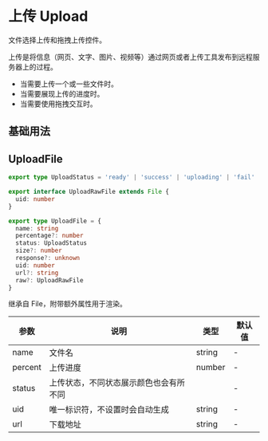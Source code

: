 # 上传 Upload

文件选择上传和拖拽上传控件。

上传是将信息（网页、文字、图片、视频等）通过网页或者上传工具发布到远程服务器上的过程。

- 当需要上传一个或一些文件时。
- 当需要展现上传的进度时。
- 当需要使用拖拽交互时。

## 基础用法

<demo src='./demos/basic.vue' />

## UploadFile

```ts
export type UploadStatus = 'ready' | 'success' | 'uploading' | 'fail'

export interface UploadRawFile extends File {
  uid: number
}

export type UploadFile = {
  name: string
  percentage?: number
  status: UploadStatus
  size?: number
  response?: unknown
  uid: number
  url?: string
  raw?: UploadRawFile
}
```

继承自 File，附带额外属性用于渲染。

| 参数    | 说明                                   | 类型   | 默认值 |
| ------- | -------------------------------------- | ------ | ------ |
| name    | 文件名                                 | string | -      |
| percent | 上传进度                               | number | -      |
| status  | 上传状态，不同状态展示颜色也会有所不同 |        | -      |
| uid     | 唯一标识符，不设置时会自动生成         | string | -      |
| url     | 下载地址                               | string | -      |
